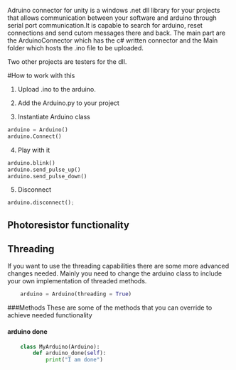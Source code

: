 Adruino connector for unity is a windows .net dll library for your projects that allows communication between your software and arduino through serial port communication.It is capable to search for arduino, reset connections and send cutom messages there and back. The main part are the ArduinoConnector which has the c# written connector and the Main folder which hosts the .ino file to be uploaded.

Two other projects are testers for the dll.

#How to work with this
1. Upload .ino to the arduino.

2. Add the Arduino.py to your project
3. Instantiate Arduino class
  ```python
  arduino = Arduino()
  arduino.Connect()
  ```

4. Play with it
  ```python
  arduino.blink()
  arduino.send_pulse_up()
  arduino.send_pulse_down()
  ```

5. Disconnect
  ```python
  arduino.disconnect();
  ```

## Photoresistor functionality
  
## Threading
If you want to use the threading capabilities there are some more advanced changes needed. Mainly you need to change the arduino class to include your own implementation of threaded methods.

```python
	arduino = Arduino(threading = True)
```

###Methods
These are some of the methods that you can override to achieve needed functionality
#### arduino done
```python
	class MyArduino(Arduino):
		def arduino_done(self):
			print("I am done")
```